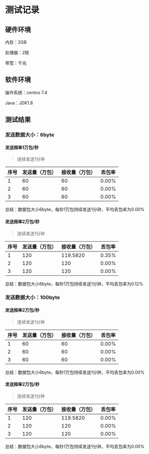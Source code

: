 # 测试记录

## 硬件环境

内存：2GB

处理器：2核

带宽：千兆

## 软件环境

操作系统：centos 7.4

Java：JDK1.8

## 测试结果

### 发送数据大小：6byte

#### 发送频率1万包/秒

>  连续发送1分钟

| 序号 | 发送量（万包） | 接收量（万包） | 丢包率 |
| ---- | -------------- | -------------- | ------ |
| 1    | 60             | 60             | 0.00%  |
| 2    | 60             | 60             | 0.00%  |
| 3    | 60             | 60             | 0.00%  |

总结：数据包大小6byte，每秒1万包持续发送1分钟，平均丢包率为0.00%

#### 发送频率2万包/秒

>  连续发送1分钟

| 序号 | 发送量（万包） | 接收量（万包） | 丢包率 |
| ---- | -------------- | -------------- | ------ |
| 1    | 120            | 119.5820       | 0.35%  |
| 2    | 120            | 120            | 0.00%  |
| 3    | 120            | 120            | 0.00%  |

总结：数据包大小6byte，每秒1万包持续发送1分钟，平均丢包率为0.12%

### 发送数据大小：100byte

#### 发送频率2万包/秒

>  连续发送1分钟

| 序号 | 发送量（万包） | 接收量（万包） | 丢包率 |
| ---- | -------------- | -------------- | ------ |
| 1    | 60             | 60             | 0.00%  |
| 2    | 60             | 60             | 0.00%  |
| 3    | 60             | 60             | 0.00%  |

总结：数据包大小6byte，每秒1万包持续发送1分钟，平均丢包率为0.00%

#### 发送频率2万包/秒

>  连续发送1分钟

| 序号 | 发送量（万包） | 接收量（万包） | 丢包率 |
| ---- | -------------- | -------------- | ------ |
| 1    | 120            | 119.5820       | 0.00%  |
| 2    | 120            | 120            | 0.00%  |
| 3    | 120            | 120            | 0.00%  |

总结：数据包大小6byte，每秒1万包持续发送1分钟，平均丢包率为0.00%